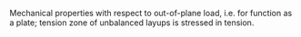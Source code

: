 ﻿Mechanical properties with respect to out-of-plane load, i.e. for function as a plate; tension zone of unbalanced layups is stressed in tension.